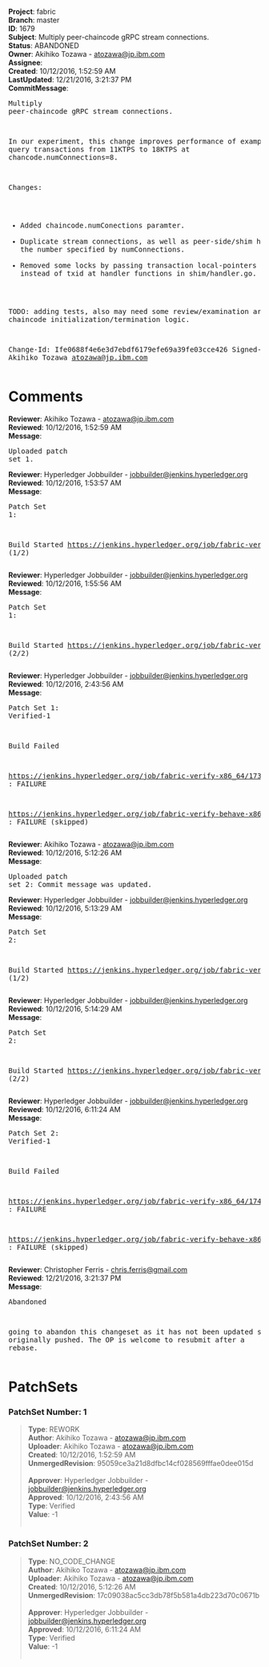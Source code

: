 <strong>Project</strong>: fabric<br><strong>Branch</strong>: master<br><strong>ID</strong>: 1679<br><strong>Subject</strong>: Multiply peer-chaincode gRPC stream connections.<br><strong>Status</strong>: ABANDONED<br><strong>Owner</strong>: Akihiko Tozawa - atozawa@jp.ibm.com<br><strong>Assignee</strong>:<br><strong>Created</strong>: 10/12/2016, 1:52:59 AM<br><strong>LastUpdated</strong>: 12/21/2016, 3:21:37 PM<br><strong>CommitMessage</strong>:<br><pre>Multiply peer-chaincode gRPC stream connections.

In our experiment, this change improves performance
of example02 query transactions from 11KTPS to 18KTPS
at chancode.numConnections=8.

Changes:

   - Added chaincode.numConections paramter.
   - Duplicate stream connections, as well as
     peer-side/shim handlers to the number specified
     by numConnections.
   - Removed some locks by passing transaction
     local-pointers (txctx) instead of txid at handler
     functions in shim/handler.go.

TODO: adding tests, also may need some review/examination around
the chaincode initialization/termination logic.

Change-Id: Ife0688f4e6e3d7ebdf6179efe69a39fe03cce426
Signed-off-by: Akihiko Tozawa <atozawa@jp.ibm.com>
</pre><h1>Comments</h1><strong>Reviewer</strong>: Akihiko Tozawa - atozawa@jp.ibm.com<br><strong>Reviewed</strong>: 10/12/2016, 1:52:59 AM<br><strong>Message</strong>: <pre>Uploaded patch set 1.</pre><strong>Reviewer</strong>: Hyperledger Jobbuilder - jobbuilder@jenkins.hyperledger.org<br><strong>Reviewed</strong>: 10/12/2016, 1:53:57 AM<br><strong>Message</strong>: <pre>Patch Set 1:

Build Started https://jenkins.hyperledger.org/job/fabric-verify-x86_64/1738/ (1/2)</pre><strong>Reviewer</strong>: Hyperledger Jobbuilder - jobbuilder@jenkins.hyperledger.org<br><strong>Reviewed</strong>: 10/12/2016, 1:55:56 AM<br><strong>Message</strong>: <pre>Patch Set 1:

Build Started https://jenkins.hyperledger.org/job/fabric-verify-behave-x86_64/638/ (2/2)</pre><strong>Reviewer</strong>: Hyperledger Jobbuilder - jobbuilder@jenkins.hyperledger.org<br><strong>Reviewed</strong>: 10/12/2016, 2:43:56 AM<br><strong>Message</strong>: <pre>Patch Set 1: Verified-1

Build Failed 

https://jenkins.hyperledger.org/job/fabric-verify-x86_64/1738/ : FAILURE

https://jenkins.hyperledger.org/job/fabric-verify-behave-x86_64/638/ : FAILURE (skipped)</pre><strong>Reviewer</strong>: Akihiko Tozawa - atozawa@jp.ibm.com<br><strong>Reviewed</strong>: 10/12/2016, 5:12:26 AM<br><strong>Message</strong>: <pre>Uploaded patch set 2: Commit message was updated.</pre><strong>Reviewer</strong>: Hyperledger Jobbuilder - jobbuilder@jenkins.hyperledger.org<br><strong>Reviewed</strong>: 10/12/2016, 5:13:29 AM<br><strong>Message</strong>: <pre>Patch Set 2:

Build Started https://jenkins.hyperledger.org/job/fabric-verify-x86_64/1740/ (1/2)</pre><strong>Reviewer</strong>: Hyperledger Jobbuilder - jobbuilder@jenkins.hyperledger.org<br><strong>Reviewed</strong>: 10/12/2016, 5:14:29 AM<br><strong>Message</strong>: <pre>Patch Set 2:

Build Started https://jenkins.hyperledger.org/job/fabric-verify-behave-x86_64/640/ (2/2)</pre><strong>Reviewer</strong>: Hyperledger Jobbuilder - jobbuilder@jenkins.hyperledger.org<br><strong>Reviewed</strong>: 10/12/2016, 6:11:24 AM<br><strong>Message</strong>: <pre>Patch Set 2: Verified-1

Build Failed 

https://jenkins.hyperledger.org/job/fabric-verify-x86_64/1740/ : FAILURE

https://jenkins.hyperledger.org/job/fabric-verify-behave-x86_64/640/ : FAILURE (skipped)</pre><strong>Reviewer</strong>: Christopher Ferris - chris.ferris@gmail.com<br><strong>Reviewed</strong>: 12/21/2016, 3:21:37 PM<br><strong>Message</strong>: <pre>Abandoned

going to abandon this changeset as it has not been updated since originally pushed. The OP is welcome to resubmit after a rebase.</pre><h1>PatchSets</h1><h3>PatchSet Number: 1</h3><blockquote><strong>Type</strong>: REWORK<br><strong>Author</strong>: Akihiko Tozawa - atozawa@jp.ibm.com<br><strong>Uploader</strong>: Akihiko Tozawa - atozawa@jp.ibm.com<br><strong>Created</strong>: 10/12/2016, 1:52:59 AM<br><strong>UnmergedRevision</strong>: 95059ce3a21d8dfbc14cf028569fffae0dee015d<br><br><strong>Approver</strong>: Hyperledger Jobbuilder - jobbuilder@jenkins.hyperledger.org<br><strong>Approved</strong>: 10/12/2016, 2:43:56 AM<br><strong>Type</strong>: Verified<br><strong>Value</strong>: -1<br><br></blockquote><h3>PatchSet Number: 2</h3><blockquote><strong>Type</strong>: NO_CODE_CHANGE<br><strong>Author</strong>: Akihiko Tozawa - atozawa@jp.ibm.com<br><strong>Uploader</strong>: Akihiko Tozawa - atozawa@jp.ibm.com<br><strong>Created</strong>: 10/12/2016, 5:12:26 AM<br><strong>UnmergedRevision</strong>: 17c09038ac5cc3db78f5b581a4db223d70c0671b<br><br><strong>Approver</strong>: Hyperledger Jobbuilder - jobbuilder@jenkins.hyperledger.org<br><strong>Approved</strong>: 10/12/2016, 6:11:24 AM<br><strong>Type</strong>: Verified<br><strong>Value</strong>: -1<br><br></blockquote>